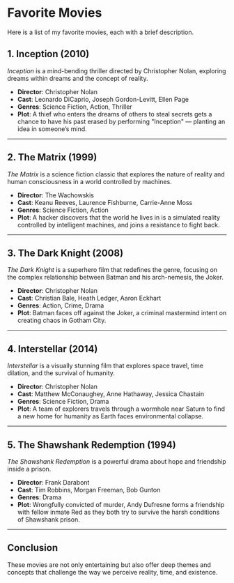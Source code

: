 # Favorite Movies

Here is a list of my favorite movies, each with a brief description.

## 1. **Inception (2010)**

*Inception* is a mind-bending thriller directed by Christopher Nolan, exploring dreams within dreams and the concept of reality.

- **Director**: Christopher Nolan
- **Cast**: Leonardo DiCaprio, Joseph Gordon-Levitt, Ellen Page
- **Genres**: Science Fiction, Action, Thriller
- **Plot**: A thief who enters the dreams of others to steal secrets gets a chance to have his past erased by performing "Inception" — planting an idea in someone’s mind.

---

## 2. **The Matrix (1999)**

*The Matrix* is a science fiction classic that explores the nature of reality and human consciousness in a world controlled by machines.

- **Director**: The Wachowskis
- **Cast**: Keanu Reeves, Laurence Fishburne, Carrie-Anne Moss
- **Genres**: Science Fiction, Action
- **Plot**: A hacker discovers that the world he lives in is a simulated reality controlled by intelligent machines, and joins a resistance to fight back.

---

## 3. **The Dark Knight (2008)**

*The Dark Knight* is a superhero film that redefines the genre, focusing on the complex relationship between Batman and his arch-nemesis, the Joker.

- **Director**: Christopher Nolan
- **Cast**: Christian Bale, Heath Ledger, Aaron Eckhart
- **Genres**: Action, Crime, Drama
- **Plot**: Batman faces off against the Joker, a criminal mastermind intent on creating chaos in Gotham City.

---

## 4. **Interstellar (2014)**

*Interstellar* is a visually stunning film that explores space travel, time dilation, and the survival of humanity.

- **Director**: Christopher Nolan
- **Cast**: Matthew McConaughey, Anne Hathaway, Jessica Chastain
- **Genres**: Science Fiction, Drama
- **Plot**: A team of explorers travels through a wormhole near Saturn to find a new home for humanity as Earth faces environmental collapse.

---

## 5. **The Shawshank Redemption (1994)**

*The Shawshank Redemption* is a powerful drama about hope and friendship inside a prison.

- **Director**: Frank Darabont
- **Cast**: Tim Robbins, Morgan Freeman, Bob Gunton
- **Genres**: Drama
- **Plot**: Wrongfully convicted of murder, Andy Dufresne forms a friendship with fellow inmate Red as they both try to survive the harsh conditions of Shawshank prison.

---

## Conclusion

These movies are not only entertaining but also offer deep themes and concepts that challenge the way we perceive reality, time, and existence.

